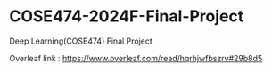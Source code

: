 # COSE474-2024F-Final-Project
Deep Learning(COSE474) Final Project

Overleaf link : https://www.overleaf.com/read/hqrhjwfbszrv#29b8d5

